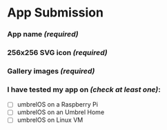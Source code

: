 <!-- 
Thank you for submitting your app to the Umbrel App Store! 
Please fill out all sections below to help us review and publish your app smoothly.
-->

# App Submission

### App name *(required)*
<!-- Please Write the name of the app here -->

### 256x256 SVG icon *(required)*
<!-- Upload an icon with no rounded corners as it will be dynamically rounded with CSS. -->

<!-- We will help finalize this icon before the app goes live in the Umbrel App Store. -->

### Gallery images *(required)*
<!-- Upload 3 to 5 high-quality gallery images (1440x900px) of your app in PNG format, or just upload 3 to 5 screenshots of your app and we'll help you design the gallery images. -->

<!-- We will help finalize these images before the app goes live in the Umbrel App Store. -->

### I have tested my app on *(check at least one)*:
* [ ]  umbrelOS on a Raspberry Pi
* [ ]  umbrelOS on an Umbrel Home
* [ ]  umbrelOS on Linux VM
